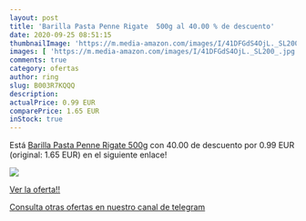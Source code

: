 ```yaml
---
layout: post
title: 'Barilla Pasta Penne Rigate  500g al 40.00 % de descuento'
date: 2020-09-25 08:51:15
thumbnailImage: 'https://m.media-amazon.com/images/I/41DFGdS4OjL._SL200_.jpg'
images: [ 'https://m.media-amazon.com/images/I/41DFGdS4OjL._SL200_.jpg' ]
comments: true
category: ofertas
author: ring
slug: B003R7KQQQ
description:
actualPrice: 0.99 EUR
comparePrice: 1.65 EUR
inStock: true
---
```


Está [Barilla Pasta Penne Rigate  500g](https://www.amazon.com/dp/B003R7KQQQ/?tag=redken08-20) con 40.00 de descuento por 0.99 EUR (original: 1.65 EUR) en el siguiente enlace!

[![](https://m.media-amazon.com/images/I/41DFGdS4OjL._SL200_.jpg)](https://www.amazon.com/dp/B003R7KQQQ/?tag=redken08-20)

[Ver la oferta!!](https://www.amazon.com/dp/B003R7KQQQ/?tag=redken08-20)

[Consulta otras ofertas en nuestro canal de telegram](https://t.me/s/ofertas25)
